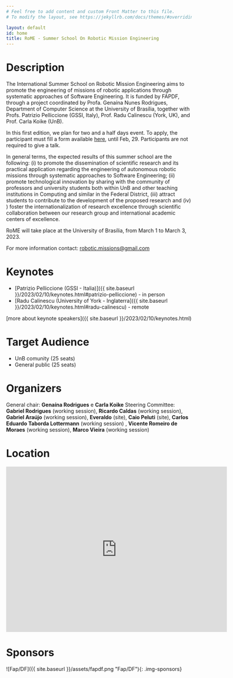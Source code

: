 ```yaml
---
# Feel free to add content and custom Front Matter to this file.
# To modify the layout, see https://jekyllrb.com/docs/themes/#overriding-theme-defaults

layout: default
id: home
title: RoME - Summer School On Robotic Mission Engineering
---
```

# Description

The International Summer School on Robotic Mission Engineering aims to promote the engineering of missions of robotic applications through systematic approaches of Software Engineering. It is funded by FAPDF, through a project coordinated by Profa. Genaína Nunes Rodrigues, Department of Computer Science at the University of Brasília, together with Profs. Patrizio Pelliccione (GSSI, Italy), Prof. Radu Calinescu (York, UK), and Prof. Carla Koike (UnB).

In this first edition, we plan for two and a half days event. To apply, the participant must fill a form available [here](https://sigaa.unb.br/sigaa/link/public/extensao/visualizacaoAcaoExtensao/7357), until Feb, 29. Participants are not required to give a talk. 

In general terms, the expected results of this summer school are the following: (i) to promote the dissemination of scientific research and its practical application regarding the engineering of autonomous robotic missions through systematic approaches to Software Engineering; (ii) promote technological innovation by sharing with the community of professors and university students both within UnB and other teaching institutions in Computing and similar in the Federal District, (iii) attract students to contribute to the development of the proposed research and (iv) ) foster the internationalization of research excellence through scientific collaboration between our research group and international academic centers of excellence.

RoME will take place at the University of Brasília, from March 1 to March 3, 2023.

For more information contact:  robotic.missions@gmail.com

# Keynotes
- [Patrizio Pelliccione (GSSI - Italia)]({{ site.baseurl }}/2023/02/10/keynotes.html#patrizio-pelliccione) - in person
- [Radu Calinescu (University of York - Inglaterra]({{ site.baseurl }}/2023/02/10/keynotes.html#radu-calinescu) - remote


[more about keynote speakers]({{ site.baseurl }}/2023/02/10/keynotes.html)

# Target Audience
- UnB comunity (25 seats)
- General public (25 seats)

# Organizers
General chair: **Genaína Rodrigues** e **Carla Koike**
Steering Committee: 
**Gabriel Rodrigues** (working session), **Ricardo Caldas** (working session), **Gabriel Araújo** (working session), **Everaldo** (site), **Caio Peluti** (site), **Carlos Eduardo Taborda Lottermann** (working session) , **Vicente Romeiro de Moraes** (working session), **Marco Vieira** (working session)	

# Location
<iframe src="https://www.google.com/maps/embed?pb=!1m18!1m12!1m3!1d1614.4507420044106!2d-47.87019225640228!3d-15.759991497010041!2m3!1f0!2f0!3f0!3m2!1i1024!2i768!4f13.1!3m3!1m2!1s0x935a3bb88f71361f%3A0x3933d293e644ad55!2zUHLDqWRpbyBkZSBDacOqbmNpYSBkYSBDb21wdXRhw6fDo28gZSBFc3RhdMOtc3RpY2EgLSBDSUMvRVNU!5e0!3m2!1spt-BR!2sbr!4v1676081180278!5m2!1spt-BR!2sbr" width="600" height="450" class="w-full" style="border:0;" allowfullscreen="" loading="lazy" referrerpolicy="no-referrer-when-downgrade"></iframe>


# Sponsors

![Fap/DF]({{ site.baseurl }}/assets/fapdf.png "Fap/DF"){: .img-sponsors}



